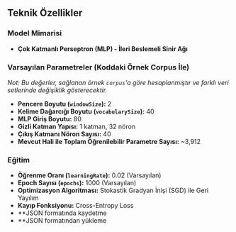 ## Teknik Özellikler

### Model Mimarisi
* **Çok Katmanlı Perseptron (MLP) - İleri Beslemeli Sinir Ağı**

### Varsayılan Parametreler (Koddaki Örnek Corpus İle)
*Not: Bu değerler, sağlanan örnek `corpus`'a göre hesaplanmıştır ve farklı veri setlerinde değişiklik gösterecektir.*

* **Pencere Boyutu (`windowSize`):** 2
* **Kelime Dağarcığı Boyutu (`vocabularySize`):** 40
* **MLP Giriş Boyutu:** 80
* **Gizli Katman Yapısı:** 1 katman, 32 nöron
* **Çıkış Katmanı Nöron Sayısı:** 40
* **Mevcut Hali ile Toplam Öğrenilebilir Parametre Sayısı:** ~3,912

### Eğitim
* **Öğrenme Oranı (`learningRate`):** 0.02 (Varsayılan)
* **Epoch Sayısı (`epochs`):** 1000 (Varsayılan)
* **Optimizasyon Algoritması:** Stokastik Gradyan İnişi (SGD) ile Geri Yayılım
* **Kayıp Fonksiyonu:** Cross-Entropy Loss
* **JSON formatında kaydetme
* **JSON formatından yükleme
